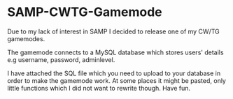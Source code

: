 # SAMP-CWTG-Gamemode
Due to my lack of interest in SAMP I decided to release one of my CW/TG gamemodes.

The gamemode connects to a MySQL database which stores users' details e.g username, password, adminlevel.

I have attached the SQL file which you need to upload to your database in order to make the gamemode work.
At some places it might be pasted, only little functions which I did not want to rewrite though.
Have fun.
